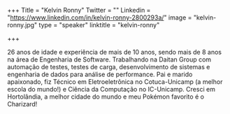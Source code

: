 +++
Title = "Kelvin Ronny"
Twitter = ""
Linkedin = "https://www.linkedin.com/in/kelvin-ronny-2800293a/"
image = "kelvin-ronny.jpg"
type = "speaker"
linktitle = "kelvin-ronny"

+++

26 anos de idade e experiência de mais de 10 anos, sendo mais de 8 anos na área de Engenharia de Software. Trabalhando na Daitan Group com automação de testes, testes de carga, desenvolvimento de sistemas e engenharia de dados para análise de performance. Pai e marido apaixonado, fiz Técnico em Eletroeletrônica no Cotuca-Unicamp (a melhor escola do mundo!) e Ciência da Computação no IC-Unicamp. Cresci em Hortolândia, a melhor cidade do mundo e meu Pokémon favorito é o Charizard!